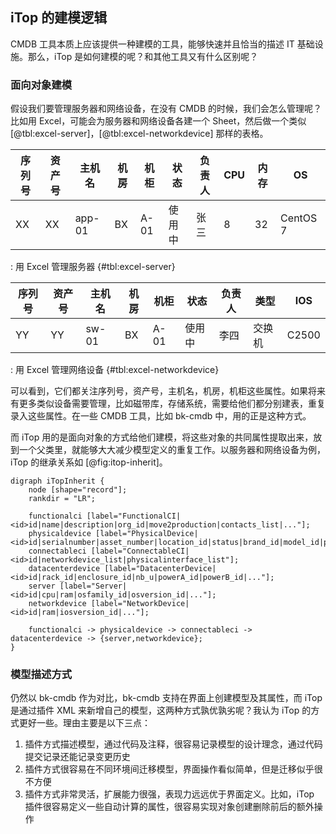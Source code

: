 ## iTop 的建模逻辑

CMDB 工具本质上应该提供一种建模的工具，能够快速并且恰当的描述 IT 基础设施。那么，iTop 是如何建模的呢？和其他工具又有什么区别呢？

### 面向对象建模

假设我们要管理服务器和网络设备，在没有 CMDB 的时候，我们会怎么管理呢？比如用 Excel，可能会为服务器和网络设备各建一个 Sheet，然后做一个类似 [@tbl:excel-server]，[@tbl:excel-networkdevice] 那样的表格。

|序列号|资产号|主机名|机房|机柜|状态|负责人|CPU|内存|OS|
|---|---|---|---|---|---|---|--|---|----|
|XX|XX|app-01|BX|A-01|使用中|张三|8|32|CentOS 7|

: 用 Excel 管理服务器 {#tbl:excel-server}

|序列号|资产号|主机名|机房|机柜|状态|负责人|类型|IOS|
|-----|-----|-----|-----|----|----|-----|----|---|
|YY|YY|sw-01|BX|A-01|使用中|李四|交换机|C2500|

: 用 Excel 管理网络设备 {#tbl:excel-networkdevice}

可以看到，它们都关注序列号，资产号，主机名，机房，机柜这些属性。如果将来有更多类似设备需要管理，比如磁带库，存储系统，需要给他们都分别建表，重复录入这些属性。在一些 CMDB 工具，比如 bk-cmdb 中，用的正是这种方式。

而 iTop 用的是面向对象的方式给他们建模，将这些对象的共同属性提取出来，放到一个父类里，就能够大大减少模型定义的重复工作。以服务器和网络设备为例，iTop 的继承关系如 [@fig:itop-inherit]。

```{#fig:itop-inherit .plot:dot caption="iTop 服务器网络设备继承关系"}
digraph iTopInherit {
	node [shape="record"];
	rankdir = "LR";

	functionalci [label="FunctionalCI|<id>id|name|description|org_id|move2production|contacts_list|..."];
	physicaldevice [label="PhysicalDevice|<id>id|serialnumber|asset_number|location_id|status|brand_id|model_id|purchase_date|end_of_warranty|..."];
	connectableci [label="ConnectableCI|<id>id|networkdevice_list|physicalinterface_list"];
	datacenterdevice [label="DatacenterDevice|<id>id|rack_id|enclosure_id|nb_u|powerA_id|powerB_id|..."];
	server [label="Server|<id>id|cpu|ram|osfamily_id|osversion_id|..."];
	networkdevice [label="NetworkDevice|<id>id|ram|iosversion_id|..."];

	functionalci -> physicaldevice -> connectableci -> datacenterdevice -> {server,networkdevice};
}
```

### 模型描述方式
仍然以 bk-cmdb  作为对比，bk-cmdb 支持在界面上创建模型及其属性，而 iTop 是通过插件 XML 来新增自己的模型，这两种方式孰优孰劣呢？我认为 iTop 的方式更好一些。理由主要是以下三点：

1. 插件方式描述模型，通过代码及注释，很容易记录模型的设计理念，通过代码提交记录还能记录变更历史
2. 插件方式很容易在不同环境间迁移模型，界面操作看似简单，但是迁移似乎很不方便
3. 插件方式非常灵活，扩展能力很强，表现力远远优于界面定义。比如，iTop 插件很容易定义一些自动计算的属性，很容易实现对象创建删除前后的额外操作